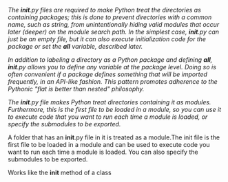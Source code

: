*The __init__.py files are required to make Python treat the directories as containing packages; this is done to prevent directories with a common name, such as string, from unintentionally hiding valid modules that occur later (deeper) on the module search path. In the simplest case, __init__.py can just be an empty file, but it can also execute initialization code for the package or set the __all__ variable, described later.*

*In addition to labeling a directory as a Python package and defining __all__, __init__.py allows you to define any variable at the package level. Doing so is often convenient if a package defines something that will be imported frequently, in an API-like fashion. This pattern promotes adherence to the Pythonic "flat is better than nested" philosophy.*

*The __init__.py file makes Python treat directories containing it as modules. Furthermore, this is the first file to be loaded in a module, so you can use it to execute code that you want to run each time a module is loaded, or specify the submodules to be exported.*

A folder that has an __init__.py file in it is treated as a module.The init file is the first file to be loaded in a module and can be used to execute code you want to run each time a module is loaded. You can also specify the submodules to be exported.

Works like the __init__ method of a class
